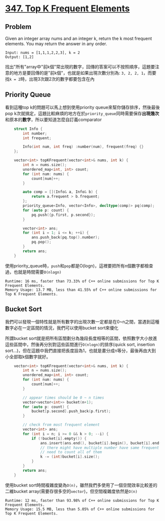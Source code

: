 # [347. Top K Frequent Elements](https://leetcode.com/problems/top-k-frequent-elements/)

## Problem
Given an integer array nums and an integer k, return the k most frequent elements. You may return the answer in any order.

```
Input: nums = [1,1,1,2,2,3], k = 2
Output: [1,2]
```

找出"所有"array中"前k個"常出現的數字，回傳的答案可以不按照順序，這題要注意的地方是要回傳的是"前k個"，也就是如果出現次數分別為: `3, 2, 2, 1`，而要找`k = 2`時，出現3次跟2次的數字都要包含在內

## Priority Queue
看到這種top k的問題可以馬上想到使用priority queue來幫你儲存排序，然後最後pop k次就搞定，這題比較麻煩的地方在於`priority_queue`同時需要保存**出現幾次**和原本的**數字**，所以要知道怎麼自訂義comparator

```cpp
    struct Info {
        int number;
        int frequent;

        Info(int num, int freq) :number(num), frequent(freq) {}
    };

    vector<int> topKFrequent(vector<int>& nums, int k) {
        int n = nums.size();
        unordered_map<int, int> count;
        for (int num: nums) {
            count[num]++;
        }

        auto comp = [](Info& a, Info& b) {
            return a.frequent > b.frequent;
        };
        priority_queue<Info, vector<Info>, decltype(comp)> pq(comp);
        for (auto p: count) {
            pq.push({p.first, p.second});
        }

        vector<int> ans;
        for (int i = 1; i <= k; ++i) {
            ans.push_back(pq.top().number);
            pq.pop();
        }
        return ans;
    }
```

使用priority_queue時，`push`和`pop`都是O(logn)，這裡要把所有n個數字都檢查過，也就是時間需要`O(nlogn)`

```
Runtime: 16 ms, faster than 73.33% of C++ online submissions for Top K Frequent Elements.
Memory Usage: 13.7 MB, less than 41.55% of C++ online submissions for Top K Frequent Elements.
```

## Bucket Sort
我們可以發現一個特性就是所有數字的出現次數一定都是在0~n之間，當遇到這種數字必在一定區間的情況，我們可以使用bucket sort來優化

所謂bucket sort就是把所有區間劃分為幾段長度相等的區間，依照數字大小放進這些區間中，然後再分別對這些區間進行`O(nlogn)`的排序(quick sort, insertion sort...)，但在這題中我們直接把長度設為1，也就是畫分成n等分，最後再由大到小全部取k個數字就好。

```cpp
    vector<int> topKFrequent(vector<int>& nums, int k) {
        int n = nums.size();
        unordered_map<int, int> count;
        for (int num: nums) {
            count[num]++;
        }

        // appear times should be 0 ~ n times
        vector<vector<int>> bucket(n+1);
        for (auto p: count) {
            bucket[p.second].push_back(p.first);
        }

        // check from most frequent element
        vector<int> ans;
        for (int i = n; i >= 0 && k > 0; --i) {
            if (!bucket[i].empty()) {
                ans.insert(ans.end(), bucket[i].begin(), bucket[i].end());
                // there might have multiple number have same frequent
                // need to count all of them
                k -= (int)bucket[i].size();
            }
        }
        return ans;
    }
```

使用bucket sort時間複雜度變為`O(n)`，雖然我們多使用了一個空間效率比較差的二維bucket array(需要存很多空的`vector`)，但空間複雜度依然是`O(n)`

```
Runtime: 12 ms, faster than 93.98% of C++ online submissions for Top K Frequent Elements.
Memory Usage: 15.5 MB, less than 5.05% of C++ online submissions for Top K Frequent Elements.
```
